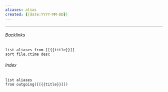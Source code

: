 ```yaml
---
aliases: alias
created: {{date:YYYY-MM-DD}}
---
```


---
###### Backlinks

```dataview
list aliases from [[{{title}}]]
sort file.ctime desc
```

###### Index
```dataview
list aliases
from outgoing([[{{title}}]])
```

